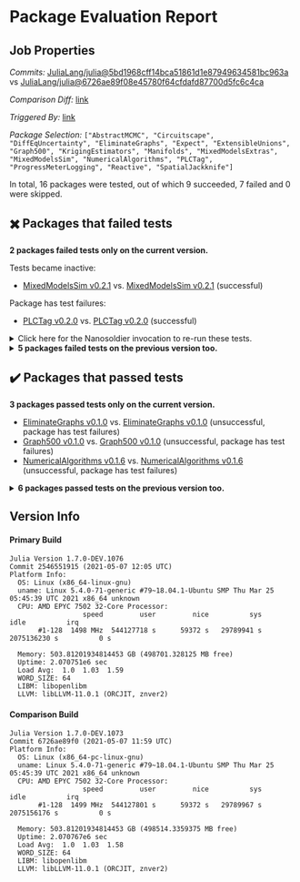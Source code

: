 # Package Evaluation Report

## Job Properties

*Commits:* [JuliaLang/julia@5bd1968cff14bca51861d1e87949634581bc963a](https://github.com/JuliaLang/julia/commit/5bd1968cff14bca51861d1e87949634581bc963a) vs [JuliaLang/julia@6726ae89f08e45780f64cfdafd87700d5fc6c4ca](https://github.com/JuliaLang/julia/commit/6726ae89f08e45780f64cfdafd87700d5fc6c4ca)

*Comparison Diff:* [link](https://github.com/JuliaLang/julia/compare/6726ae89f08e45780f64cfdafd87700d5fc6c4ca..5bd1968cff14bca51861d1e87949634581bc963a)

*Triggered By:* [link](https://github.com/JuliaLang/julia/pull/40737#issuecomment-834604780)

*Package Selection:* `["AbstractMCMC", "Circuitscape", "DiffEqUncertainty", "EliminateGraphs", "Expect", "ExtensibleUnions", "Graph500", "KrigingEstimators", "Manifolds", "MixedModelsExtras", "MixedModelsSim", "NumericalAlgorithms", "PLCTag", "ProgressMeterLogging", "Reactive", "SpatialJackknife"]`

In total, 16 packages were tested, out of which 9 succeeded, 7 failed and 0 were skipped.


## :heavy_multiplication_x: Packages that failed tests

**2 packages failed tests only on the current version.**

Tests became inactive:

- [MixedModelsSim v0.2.1](https://s3.amazonaws.com/julialang-reports/nanosoldier/pkgeval/by_hash/5bd1968_vs_6726ae8/MixedModelsSim.1.7.0-DEV-2546551915.log) vs. [MixedModelsSim v0.2.1](https://s3.amazonaws.com/julialang-reports/nanosoldier/pkgeval/by_hash/5bd1968_vs_6726ae8/MixedModelsSim.1.7.0-DEV-6726ae89f0.log) (successful)

Package has test failures:

- [PLCTag v0.2.0](https://s3.amazonaws.com/julialang-reports/nanosoldier/pkgeval/by_hash/5bd1968_vs_6726ae8/PLCTag.1.7.0-DEV-2546551915.log) vs. [PLCTag v0.2.0](https://s3.amazonaws.com/julialang-reports/nanosoldier/pkgeval/by_hash/5bd1968_vs_6726ae8/PLCTag.1.7.0-DEV-6726ae89f0.log) (successful)

<details><summary>Click here for the Nanosoldier invocation to re-run these tests.</summary>
<p>

```
@nanosoldier `runtests(["MixedModelsSim", "PLCTag"], vs = ":master")`
```

</p>
</details>


<details><summary><strong>5 packages failed tests on the previous version too.</strong></summary>
<p>

A segmentation fault happened:

- [ExtensibleUnions v0.5.1](https://s3.amazonaws.com/julialang-reports/nanosoldier/pkgeval/by_hash/5bd1968_vs_6726ae8/ExtensibleUnions.1.7.0-DEV-2546551915.log)

Package has test failures:

- [KrigingEstimators v0.7.3](https://s3.amazonaws.com/julialang-reports/nanosoldier/pkgeval/by_hash/5bd1968_vs_6726ae8/KrigingEstimators.1.7.0-DEV-2546551915.log)
- [ProgressMeterLogging v0.1.0](https://s3.amazonaws.com/julialang-reports/nanosoldier/pkgeval/by_hash/5bd1968_vs_6726ae8/ProgressMeterLogging.1.7.0-DEV-2546551915.log)

Tests became inactive:

- [MixedModelsExtras v0.1.1](https://s3.amazonaws.com/julialang-reports/nanosoldier/pkgeval/by_hash/5bd1968_vs_6726ae8/MixedModelsExtras.1.7.0-DEV-2546551915.log)

Package is missing a package dependency:

- [SpatialJackknife v1.0.1](https://s3.amazonaws.com/julialang-reports/nanosoldier/pkgeval/by_hash/5bd1968_vs_6726ae8/SpatialJackknife.1.7.0-DEV-2546551915.log)

</p>
</details>


## :heavy_check_mark: Packages that passed tests

**3 packages passed tests only on the current version.**

- [EliminateGraphs v0.1.0](https://s3.amazonaws.com/julialang-reports/nanosoldier/pkgeval/by_hash/5bd1968_vs_6726ae8/EliminateGraphs.1.7.0-DEV-2546551915.log) vs. [EliminateGraphs v0.1.0](https://s3.amazonaws.com/julialang-reports/nanosoldier/pkgeval/by_hash/5bd1968_vs_6726ae8/EliminateGraphs.1.7.0-DEV-6726ae89f0.log) (unsuccessful, package has test failures)
- [Graph500 v0.1.0](https://s3.amazonaws.com/julialang-reports/nanosoldier/pkgeval/by_hash/5bd1968_vs_6726ae8/Graph500.1.7.0-DEV-2546551915.log) vs. [Graph500 v0.1.0](https://s3.amazonaws.com/julialang-reports/nanosoldier/pkgeval/by_hash/5bd1968_vs_6726ae8/Graph500.1.7.0-DEV-6726ae89f0.log) (unsuccessful, package has test failures)
- [NumericalAlgorithms v0.1.6](https://s3.amazonaws.com/julialang-reports/nanosoldier/pkgeval/by_hash/5bd1968_vs_6726ae8/NumericalAlgorithms.1.7.0-DEV-2546551915.log) vs. [NumericalAlgorithms v0.1.6](https://s3.amazonaws.com/julialang-reports/nanosoldier/pkgeval/by_hash/5bd1968_vs_6726ae8/NumericalAlgorithms.1.7.0-DEV-6726ae89f0.log) (unsuccessful, package has test failures)

<details><summary><strong>6 packages passed tests on the previous version too.</strong></summary>
<p>

- [AbstractMCMC v3.1.0](https://s3.amazonaws.com/julialang-reports/nanosoldier/pkgeval/by_hash/5bd1968_vs_6726ae8/AbstractMCMC.1.7.0-DEV-2546551915.log)
- [Circuitscape v5.7.1](https://s3.amazonaws.com/julialang-reports/nanosoldier/pkgeval/by_hash/5bd1968_vs_6726ae8/Circuitscape.1.7.0-DEV-2546551915.log)
- [DiffEqUncertainty v1.8.0](https://s3.amazonaws.com/julialang-reports/nanosoldier/pkgeval/by_hash/5bd1968_vs_6726ae8/DiffEqUncertainty.1.7.0-DEV-2546551915.log)
- [Expect v0.3.1](https://s3.amazonaws.com/julialang-reports/nanosoldier/pkgeval/by_hash/5bd1968_vs_6726ae8/Expect.1.7.0-DEV-2546551915.log)
- [Manifolds v0.4.26](https://s3.amazonaws.com/julialang-reports/nanosoldier/pkgeval/by_hash/5bd1968_vs_6726ae8/Manifolds.1.7.0-DEV-2546551915.log)
- [Reactive v0.8.3](https://s3.amazonaws.com/julialang-reports/nanosoldier/pkgeval/by_hash/5bd1968_vs_6726ae8/Reactive.1.7.0-DEV-2546551915.log)

</p>
</details>


## Version Info

#### Primary Build

```
Julia Version 1.7.0-DEV.1076
Commit 2546551915 (2021-05-07 12:05 UTC)
Platform Info:
  OS: Linux (x86_64-linux-gnu)
  uname: Linux 5.4.0-71-generic #79~18.04.1-Ubuntu SMP Thu Mar 25 05:45:39 UTC 2021 x86_64 unknown
  CPU: AMD EPYC 7502 32-Core Processor: 
                  speed         user         nice          sys         idle          irq
       #1-128  1498 MHz  544127718 s      59372 s   29789941 s  2075136230 s          0 s
       
  Memory: 503.81201934814453 GB (498701.328125 MB free)
  Uptime: 2.070751e6 sec
  Load Avg:  1.0  1.03  1.59
  WORD_SIZE: 64
  LIBM: libopenlibm
  LLVM: libLLVM-11.0.1 (ORCJIT, znver2)

```

#### Comparison Build

```
Julia Version 1.7.0-DEV.1073
Commit 6726ae89f0 (2021-05-07 11:59 UTC)
Platform Info:
  OS: Linux (x86_64-pc-linux-gnu)
  uname: Linux 5.4.0-71-generic #79~18.04.1-Ubuntu SMP Thu Mar 25 05:45:39 UTC 2021 x86_64 unknown
  CPU: AMD EPYC 7502 32-Core Processor: 
                  speed         user         nice          sys         idle          irq
       #1-128  1499 MHz  544127801 s      59372 s   29789967 s  2075156176 s          0 s
       
  Memory: 503.81201934814453 GB (498514.3359375 MB free)
  Uptime: 2.070767e6 sec
  Load Avg:  1.0  1.03  1.58
  WORD_SIZE: 64
  LIBM: libopenlibm
  LLVM: libLLVM-11.0.1 (ORCJIT, znver2)

```
<!-- Generated on 2021-05-07T13:30:56.482 -->
